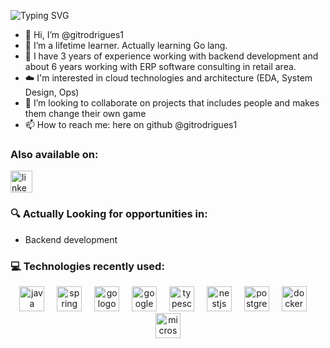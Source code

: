   ![Typing SVG](https://readme-typing-svg.demolab.com/?width=550&height=80&size=32&color=4af626&lines=Hi,+i'm+@gitrodrigues1;Welcome+to+my+github+profile!&repeat=false&center=true&vcenter=true&pause=1000)

 

- 👋 Hi, I’m @gitrodrigues1
- 👀 I’m a lifetime learner. Actually learning Go lang.
- 🔧 I have 3 years of experience working with backend development and about 6 years working with ERP software consulting in retail area. 
- ☁️ I'm interested in cloud technologies and architecture (EDA, System Design, Ops) 
- 💞️ I’m looking to collaborate on projects that includes people and makes them change their own game 
- 📫 How to reach me: here on github @gitrodrigues1

### Also available on:

  [<img src="https://img.shields.io/static/v1?message=LinkedIn&logo=linkedin&label=&color=0077B5&logoColor=white&labelColor=&style=for-the-badge" height="35" alt="linkedin logo"  />](https://www.linkedin.com/in/marcos-ramos1/)

### 🔍 Actually Looking for opportunities in:
- Backend development

### 💻 Technologies recently used:
<div align="center">
  <img src="https://cdn.jsdelivr.net/gh/devicons/devicon/icons/java/java-original.svg" height="40" alt="java logo"  />
  <img width="12" />
  <img src="https://cdn.jsdelivr.net/gh/devicons/devicon/icons/spring/spring-original.svg" height="40" alt="spring logo"  />
  <img width="12" />
  <img src="https://cdn.jsdelivr.net/gh/devicons/devicon@latest/icons/go/go-original-wordmark.svg" height="40" alt="go logo" />
  <img width="12" />
  <img src="https://cdn.jsdelivr.net/gh/devicons/devicon@latest/icons/googlecloud/googlecloud-original.svg" height="40" alt="google cloud logo"/>
  <img width="12" />       
  <img src="https://cdn.jsdelivr.net/gh/devicons/devicon/icons/typescript/typescript-original.svg" height="40" alt="typescript logo"  />
  <img width="12" />
  <img src="https://cdn.jsdelivr.net/gh/devicons/devicon@latest/icons/nestjs/nestjs-original.svg" height="40" alt="nestjs logo"/>
  <img width="12" />
  <img src="https://cdn.jsdelivr.net/gh/devicons/devicon/icons/postgresql/postgresql-original.svg" height="40" alt="postgresql logo"  />
  <img width="12" />
  <img src="https://cdn.jsdelivr.net/gh/devicons/devicon/icons/docker/docker-original.svg" height="40" alt="docker logo"  />
  <img width="12" />
  <img src="https://cdn.jsdelivr.net/gh/devicons/devicon/icons/microsoftsqlserver/microsoftsqlserver-plain.svg" height="40" alt="microsoftsqlserver logo"  />
</div>

<!---
gitrodrigues1/gitrodrigues1 is a ✨ special ✨ repository because its `README.md` (this file) appears on your GitHub profile.
You can click the Preview link to take a look at your changes.
--->
